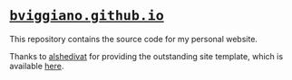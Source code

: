# [`bviggiano.github.io`](https://bviggiano.github.io)
This repository contains the source code for my personal website.

Thanks to [alshedivat](https://github.com/alshedivat) for providing the outstanding site template, which is available [here](https://github.com/alshedivat/al-folio).